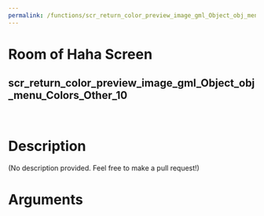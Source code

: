```yaml
---
permalink: /functions/scr_return_color_preview_image_gml_Object_obj_menu_Colors_Other_10
---
```

# Room of Haha Screen  
## scr_return_color_preview_image_gml_Object_obj_menu_Colors_Other_10  
&nbsp;  
# Description  
(No description provided. Feel free to make a pull request!) 
&nbsp;  
# Arguments


